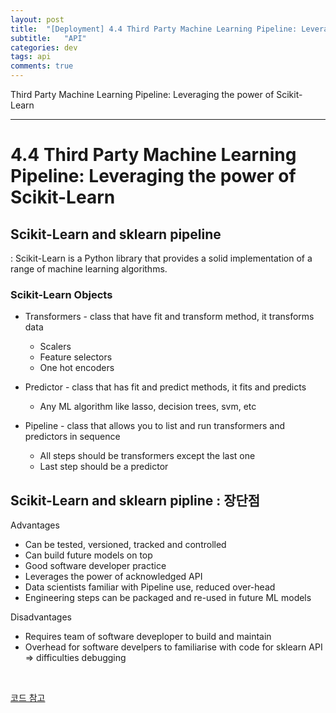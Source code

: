 ```yaml
---
layout: post
title:  "[Deployment] 4.4 Third Party Machine Learning Pipeline: Leveraging the power of Scikit-Learn"
subtitle:   "API"
categories: dev
tags: api
comments: true
---
```


Third Party Machine Learning Pipeline: Leveraging the power of Scikit-Learn

---

# 4.4 Third Party Machine Learning Pipeline: Leveraging the power of Scikit-Learn


## Scikit-Learn and sklearn pipeline
: Scikit-Learn is a Python library that provides a solid implementation of a range of machine learning algorithms.

### Scikit-Learn Objects
- Transformers - class that have fit and transform method, it transforms data
    - Scalers
    - Feature selectors
    - One hot encoders

- Predictor - class that has fit and predict methods, it fits and predicts
    - Any ML algorithm like lasso, decision trees, svm, etc

- Pipeline - class that allows you to list and run transformers and predictors in sequence
    - All steps should be transformers except the last one
    - Last step should be a predictor


## Scikit-Learn and sklearn pipline : 장단점

Advantages
- Can be tested, versioned, tracked and controlled
- Can build future models on top
- Good software developer practice
- Leverages the power of acknowledged API
- Data scientists familiar with Pipeline use, reduced over-head
- Engineering steps can be packaged and re-used in future ML models


Disadvantages
- Requires team of software deveploper to build and maintain
- Overhead for software develpers to familiarise with code for sklearn API => difficulties debugging

<br>

[코드 참고](https://github.com/statssy/statssy.github.io/tree/master/study/udemy/DMLM_CH4_Production_Code)
